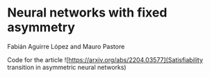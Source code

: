 # Neural networks with fixed asymmetry

Fabián Aguirre López and Mauro Pastore

Code for the article ![https://arxiv.org/abs/2204.03577](Satisfiability transition in asymmetric neural networks)
